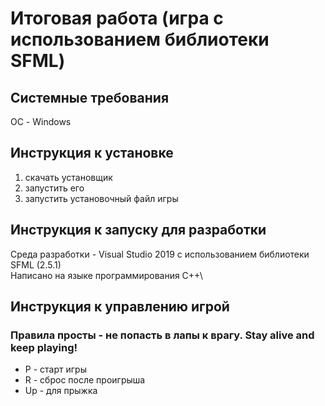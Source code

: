 # Итоговая работа (игра с использованием библиотеки SFML)
 ## Системные требования 
  ОС - Windows
  ## Инструкция к установке
  1) скачать установщик
  2) запустить его
  3) запустить установочный файл игры
  ## Инструкция к запуску для разработки
  Среда разработки - Visual Studio 2019 с использованием библиотеки SFML (2.5.1)\
  Написано на языке программирования C++\
  ## Инструкция к управлению игрой
  ### Правила просты - не попасть в лапы к врагу. Stay alive and keep playing!
  - P - старт игры
  - R - сброс после проигрыша
  - Up - для прыжка
